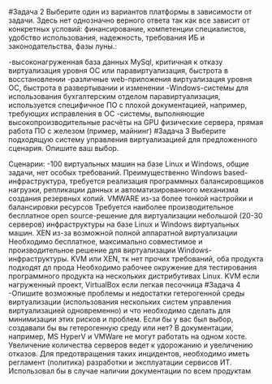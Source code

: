 #Задача 2
Выберите один из вариантов платформы в зависимости от задачи. Здесь нет однозначно верного ответа так как все зависит от конкретных условий: финансирование, компетенции специалистов, удобство использования, надежность, требования ИБ и законодательства, фазы луны.:

-высоконагруженная база данных MySql, критичная к отказу
    виртуализация уровня ОС или паравиртуализация, быстрота в восстановлении
-различные web-приложения
  виртуализация уровня ОС, быстрота в развертывании и изменении
-Windows-системы для использования бухгалтерским отделом
  паравиртуализация, используется специфичное ПО с плохой документацией, например, требующих исправления в ОС
-системы, выполняющие высокопроизводительные расчёты на GPU
  физические сервера, прямая работа ПО с железом (пример, майнинг)
#Задача 3
Выберите подходящую систему управления виртуализацией для предложенного сценария. Опишите ваш выбор.

Сценарии:
-100 виртуальных машин на базе Linux и Windows, общие задачи, нет особых требований. Преимущественно Windows based-инфраструктура, требуется реализация программных балансировщиков нагрузки, репликации данных и автоматизированного механизма создания резервных копий.
	VMWARE из-за более тонкой настройки и балансировки ресурсов
Требуется наиболее производительное бесплатное open source-решение для виртуализации небольшой (20-30 серверов) инфраструктуры на базе Linux и Windows виртуальных машин.
	XEN из-за возможной полной аппаратной виртуализации
Необходимо бесплатное, максимально совместимое и производительное решение для виртуализации Windows-инфраструктуры.
	KVM или XEN, тк нет прочих требований, оба продукта подходят дл прода
Необходимо рабочее окружение для тестирования программного продукта на нескольких дистрибутивах Linux.
	KVM если нагруженный проект, VirtualBox если легкая песочница
#Задача 4
-Опишите возможные проблемы и недостатки гетерогенной среды виртуализации (использования нескольких систем управления виртуализацией одновременно) и что необходимо сделать для минимизации этих рисков и проблем. Если бы у вас был выбор, создавали бы вы гетерогенную среду или нет?
	В документации, например, MS HyperV и VMWare не могут работать на одном хосте. Увеличение количества серверов ведет к удорожанию и увеличению отказов. Для предотвращения таких инцидентов, необходимо иметь регламент (политика) разработки и эксплуатации сервисов ИТ. Использовал бы в случае наличии документации по всем продуктам
